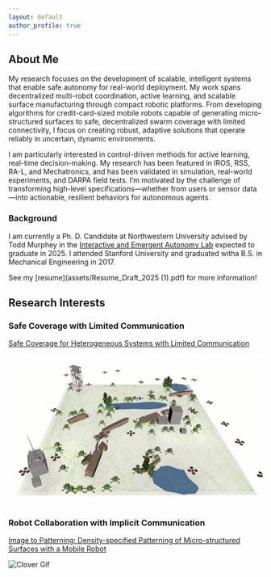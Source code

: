 ```yaml
---
layout: default
author_profile: true
---
```


## About Me
My research focuses on the development of scalable, intelligent systems that enable safe autonomy for real-world deployment. My work spans decentralized multi-robot coordination, active learning, and scalable surface manufacturing through compact robotic platforms. From developing algorithms for credit-card-sized mobile robots capable of generating micro-structured surfaces to safe, decentralized swarm coverage with limited connectivity, I focus on creating robust, adaptive solutions that operate reliably in uncertain, dynamic environments. 

I am particularly interested in control-driven methods for active learning, real-time decision-making. My research has been featured in IROS, RSS, RA-L, and Mechatronics, and has been validated in simulation, real-world experiments, and DARPA field tests. I’m motivated by the challenge of transforming high-level specifications—whether from users or sensor data—into actionable, resilient behaviors for autonomous agents.

### Background
I am currently a Ph. D. Candidate at Northwestern University advised by Todd Murphey in the [Interactive and Emergent Autonomy Lab](https://murpheylab.github.io/) expected to graduate in 2025. I attended Stanford University and graduated witha B.S. in Mechanical Engineering in 2017.

See my [resume](assets/Resume_Draft_2025 (1).pdf) for more information!

## Research Interests
### Safe Coverage with Limited Communication
[Safe Coverage for Heterogeneous Systems with Limited Communication](https://ieeexplore.ieee.org/abstract/document/10669222)

![Swarm Gif](assets/img/multi-agent-clip.gif)


### Robot Collaboration with Implicit Communication
[Image to Patterning: Density-specified Patterning of Micro-structured Surfaces with a Mobile Robot](https://ieeexplore.ieee.org/document/10802317 'Link title')

![Clover Gif](assets/img/cropped_clover_experiment.gif)

